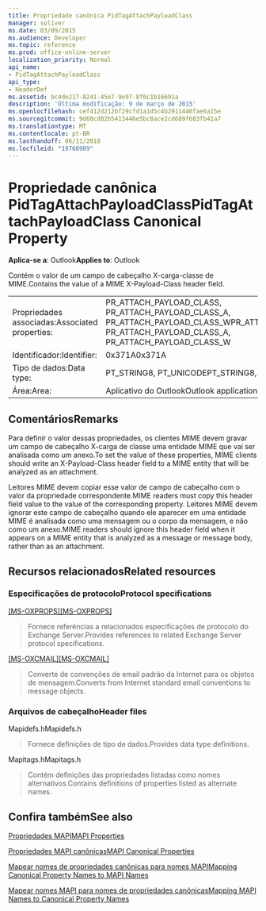 ```yaml
---
title: Propriedade canônica PidTagAttachPayloadClass
manager: soliver
ms.date: 03/09/2015
ms.audience: Developer
ms.topic: reference
ms.prod: office-online-server
localization_priority: Normal
api_name:
- PidTagAttachPayloadClass
api_type:
- HeaderDef
ms.assetid: bc4de217-8241-45e7-9e97-8f0c1b16691a
description: 'Última modificação: 9 de março de 2015'
ms.openlocfilehash: cef412d212bf29cfd1a1d5c4b2911440fae6a15e
ms.sourcegitcommit: 9d60cd82b5413446e5bc8ace2cd689f683fb41a7
ms.translationtype: MT
ms.contentlocale: pt-BR
ms.lasthandoff: 06/11/2018
ms.locfileid: "19768989"
---
```

# <a name="pidtagattachpayloadclass-canonical-property"></a><span data-ttu-id="06f4a-103">Propriedade canônica PidTagAttachPayloadClass</span><span class="sxs-lookup"><span data-stu-id="06f4a-103">PidTagAttachPayloadClass Canonical Property</span></span>

  
  
<span data-ttu-id="06f4a-104">**Aplica-se a**: Outlook</span><span class="sxs-lookup"><span data-stu-id="06f4a-104">**Applies to**: Outlook</span></span> 
  
<span data-ttu-id="06f4a-105">Contém o valor de um campo de cabeçalho X-carga-classe de MIME.</span><span class="sxs-lookup"><span data-stu-id="06f4a-105">Contains the value of a MIME X-Payload-Class header field.</span></span>
  
|||
|:-----|:-----|
|<span data-ttu-id="06f4a-106">Propriedades associadas:</span><span class="sxs-lookup"><span data-stu-id="06f4a-106">Associated properties:</span></span>  <br/> |<span data-ttu-id="06f4a-107">PR_ATTACH_PAYLOAD_CLASS, PR_ATTACH_PAYLOAD_CLASS_A, PR_ATTACH_PAYLOAD_CLASS_W</span><span class="sxs-lookup"><span data-stu-id="06f4a-107">PR_ATTACH_PAYLOAD_CLASS, PR_ATTACH_PAYLOAD_CLASS_A, PR_ATTACH_PAYLOAD_CLASS_W</span></span>  <br/> |
|<span data-ttu-id="06f4a-108">Identificador:</span><span class="sxs-lookup"><span data-stu-id="06f4a-108">Identifier:</span></span>  <br/> |<span data-ttu-id="06f4a-109">0x371A</span><span class="sxs-lookup"><span data-stu-id="06f4a-109">0x371A</span></span>  <br/> |
|<span data-ttu-id="06f4a-110">Tipo de dados:</span><span class="sxs-lookup"><span data-stu-id="06f4a-110">Data type:</span></span>  <br/> |<span data-ttu-id="06f4a-111">PT_STRING8, PT_UNICODE</span><span class="sxs-lookup"><span data-stu-id="06f4a-111">PT_STRING8, PT_UNICODE</span></span>  <br/> |
|<span data-ttu-id="06f4a-112">Área:</span><span class="sxs-lookup"><span data-stu-id="06f4a-112">Area:</span></span>  <br/> |<span data-ttu-id="06f4a-113">Aplicativo do Outlook</span><span class="sxs-lookup"><span data-stu-id="06f4a-113">Outlook application</span></span>  <br/> |
   
## <a name="remarks"></a><span data-ttu-id="06f4a-114">Comentários</span><span class="sxs-lookup"><span data-stu-id="06f4a-114">Remarks</span></span>

<span data-ttu-id="06f4a-115">Para definir o valor dessas propriedades, os clientes MIME devem gravar um campo de cabeçalho X-carga de classe uma entidade MIME que vai ser analisada como um anexo.</span><span class="sxs-lookup"><span data-stu-id="06f4a-115">To set the value of these properties, MIME clients should write an X-Payload-Class header field to a MIME entity that will be analyzed as an attachment.</span></span>
  
<span data-ttu-id="06f4a-116">Leitores MIME devem copiar esse valor de campo de cabeçalho com o valor da propriedade correspondente.</span><span class="sxs-lookup"><span data-stu-id="06f4a-116">MIME readers must copy this header field value to the value of the corresponding property.</span></span> <span data-ttu-id="06f4a-117">Leitores MIME devem ignorar este campo de cabeçalho quando ele aparecer em uma entidade MIME é analisada como uma mensagem ou o corpo da mensagem, e não como um anexo.</span><span class="sxs-lookup"><span data-stu-id="06f4a-117">MIME readers should ignore this header field when it appears on a MIME entity that is analyzed as a message or message body, rather than as an attachment.</span></span>
  
## <a name="related-resources"></a><span data-ttu-id="06f4a-118">Recursos relacionados</span><span class="sxs-lookup"><span data-stu-id="06f4a-118">Related resources</span></span>

### <a name="protocol-specifications"></a><span data-ttu-id="06f4a-119">Especificações de protocolo</span><span class="sxs-lookup"><span data-stu-id="06f4a-119">Protocol specifications</span></span>

<span data-ttu-id="06f4a-120">[[MS-OXPROPS]](http://msdn.microsoft.com/library/f6ab1613-aefe-447d-a49c-18217230b148%28Office.15%29.aspx)</span><span class="sxs-lookup"><span data-stu-id="06f4a-120">[[MS-OXPROPS]](http://msdn.microsoft.com/library/f6ab1613-aefe-447d-a49c-18217230b148%28Office.15%29.aspx)</span></span>
  
> <span data-ttu-id="06f4a-121">Fornece referências a relacionados especificações de protocolo do Exchange Server.</span><span class="sxs-lookup"><span data-stu-id="06f4a-121">Provides references to related Exchange Server protocol specifications.</span></span>
    
<span data-ttu-id="06f4a-122">[[MS-OXCMAIL]](http://msdn.microsoft.com/library/b60d48db-183f-4bf5-a908-f584e62cb2d4%28Office.15%29.aspx)</span><span class="sxs-lookup"><span data-stu-id="06f4a-122">[[MS-OXCMAIL]](http://msdn.microsoft.com/library/b60d48db-183f-4bf5-a908-f584e62cb2d4%28Office.15%29.aspx)</span></span>
  
> <span data-ttu-id="06f4a-123">Converte de convenções de email padrão da Internet para os objetos de mensagem.</span><span class="sxs-lookup"><span data-stu-id="06f4a-123">Converts from Internet standard email conventions to message objects.</span></span>
    
### <a name="header-files"></a><span data-ttu-id="06f4a-124">Arquivos de cabeçalho</span><span class="sxs-lookup"><span data-stu-id="06f4a-124">Header files</span></span>

<span data-ttu-id="06f4a-125">Mapidefs.h</span><span class="sxs-lookup"><span data-stu-id="06f4a-125">Mapidefs.h</span></span>
  
> <span data-ttu-id="06f4a-126">Fornece definições de tipo de dados.</span><span class="sxs-lookup"><span data-stu-id="06f4a-126">Provides data type definitions.</span></span>
    
<span data-ttu-id="06f4a-127">Mapitags.h</span><span class="sxs-lookup"><span data-stu-id="06f4a-127">Mapitags.h</span></span>
  
> <span data-ttu-id="06f4a-128">Contém definições das propriedades listadas como nomes alternativos.</span><span class="sxs-lookup"><span data-stu-id="06f4a-128">Contains definitions of properties listed as alternate names.</span></span>
    
## <a name="see-also"></a><span data-ttu-id="06f4a-129">Confira também</span><span class="sxs-lookup"><span data-stu-id="06f4a-129">See also</span></span>



[<span data-ttu-id="06f4a-130">Propriedades MAPI</span><span class="sxs-lookup"><span data-stu-id="06f4a-130">MAPI Properties</span></span>](mapi-properties.md)
  
[<span data-ttu-id="06f4a-131">Propriedades MAPI canônicas</span><span class="sxs-lookup"><span data-stu-id="06f4a-131">MAPI Canonical Properties</span></span>](mapi-canonical-properties.md)
  
[<span data-ttu-id="06f4a-132">Mapear nomes de propriedades canônicas para nomes MAPI</span><span class="sxs-lookup"><span data-stu-id="06f4a-132">Mapping Canonical Property Names to MAPI Names</span></span>](mapping-canonical-property-names-to-mapi-names.md)
  
[<span data-ttu-id="06f4a-133">Mapear nomes MAPI para nomes de propriedades canônicas</span><span class="sxs-lookup"><span data-stu-id="06f4a-133">Mapping MAPI Names to Canonical Property Names</span></span>](mapping-mapi-names-to-canonical-property-names.md)

